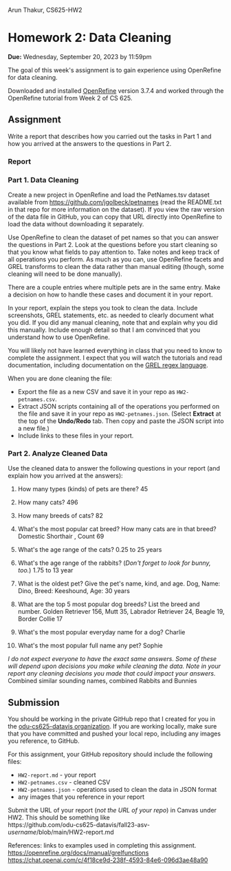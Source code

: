 Arun Thakur, CS625-HW2 
# Homework 2: Data Cleaning

**Due:** Wednesday, September 20, 2023 by 11:59pm  

The goal of this week's assignment is to gain experience using OpenRefine for data cleaning.  

Downloaded and installed [OpenRefine](https://openrefine.org) version 3.7.4 and worked through the OpenRefine tutorial from Week 2 of CS 625.

## Assignment

Write a report that describes how you carried out the tasks in Part 1 and how you arrived at the answers to the questions in Part 2.

### Report



### Part 1. Data Cleaning

Create a new project in OpenRefine and load the PetNames.tsv dataset available from <https://github.com/jgolbeck/petnames> (read the README.txt in that repo for more information on the dataset).  If you view the raw version of the data file in GitHub, you can copy that URL directly into OpenRefine to load the data without downloading it separately.

Use OpenRefine to clean the dataset of pet names so that you can answer the questions in Part 2.  Look at the questions before you start cleaning so that you know what fields to pay attention to. Take notes and keep track of all operations you perform. As much as you can, use OpenRefine facets and GREL transforms to clean the data rather than manual editing (though, some cleaning will need to be done manually).

There are a couple entries where multiple pets are in the same entry. Make a decision on how to handle these cases and document it in your report.



In your report, explain the steps you took to clean the data. Include screenshots, GREL statements, etc. as needed to clearly document what you did. If you did any manual cleaning, note that and explain why you did this manually. Include enough detail so that I am convinced that you understand how to use OpenRefine.

You will likely not have learned everything in class that you need to know to complete the assignment. I expect that you will watch the tutorials and read documentation, including documentation on the [GREL regex language](https://openrefine.org/docs/manual/grel).

When you are done cleaning the file:

* Export the file as a new CSV and save it in your repo as `HW2-petnames.csv`.
* Extract JSON scripts containing all of the operations you performed on the file and save it in your repo as `HW2-petnames.json`. (Select **Extract** at the top of the **Undo/Redo** tab. Then copy and paste the JSON script into a new file.)
* Include links to these files in your report.

### Part 2. Analyze Cleaned Data

Use the cleaned data to answer the following questions in your report (and explain how you arrived at the answers):

1. How many types (kinds) of pets are there? 45
 
2. How many cats? 496
3. How many breeds of cats? 82
4. What's the most popular cat breed? How many cats are in that breed? Domestic Shorthair , Count 69
5. What's the age range of the cats? 0.25 to 25 years
6. What's the age range of the rabbits? (*Don't forget to look for bunny, too.*) 1.75 to 13 year
7. What is the oldest pet? Give the pet's name, kind, and age. Dog, Name: Dino, Breed: Keeshound, Age: 30 years
8. What are the top 5 most popular dog breeds? List the breed and number. Golden Retriever 156, Mutt 35, Labrador Retriever 
   24, Beagle 19, Border Collie 17
9. What's the most popular everyday name for a dog? Charlie
10. What's the most popular full name any pet? Sophie

*I do not expect everyone to have the exact same answers. Some of these will depend upon decisions you make while cleaning the data. Note in your report any cleaning decisions you made that could impact your answers.*
Combined similar sounding names, combined Rabbits and Bunnies

## Submission

You should be working in the private GitHub repo that I created for you in the [odu-cs625-datavis organization](https://github.com/odu-cs625-datavis/).  If you are working locally, make sure that you have committed and pushed your local repo, including any images you reference, to GitHub. 

For this assignment, your GitHub repository should include the following files:

* `HW2-report.md` - your report
* `HW2-petnames.csv` - cleaned CSV
* `HW2-petnames.json` - operations used to clean the data in JSON format
*  any images that you reference in your report

Submit the URL of your report (*not the URL of your repo*) in Canvas under HW2. This should be something like  
https<nolink>://github.com/odu-cs625-datavis/fall23-asv-*username*/blob/main/HW2-report.md

References: links to examples used in completing this assignment.
https://openrefine.org/docs/manual/grelfunctions
https://chat.openai.com/c/4f18ce9d-238f-4593-84e6-096d3ae48a90


